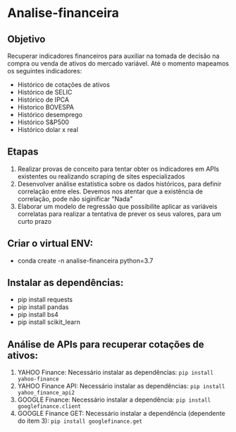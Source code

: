 # Analise-financeira

## Objetivo
Recuperar indicadores financeiros para auxiliar na tomada de decisão na compra ou venda de ativos do mercado variável.
Até o momento mapeamos os seguintes indicadores:
- Histórico de cotações de ativos
- Histórico de SELIC
- Histórico de IPCA
- Historico BOVESPA
- Histórico desemprego
- Histórico S&P500
- Histórico dolar x real

## Etapas
1. Realizar provas de conceito para tentar obter os indicadores em APIs existentes ou realizando scraping de sites especializados
2. Desenvolver análise estatística sobre os dados históricos, para definir correlação entre eles. Devemos nos atentar que a existência de correlação, pode não siginificar "Nada"
3. Elaborar um modelo de regressão que possibilite aplicar as variáveis correlatas para realizar a tentativa de prever os seus valores, para um curto prazo

## Criar o virtual ENV: 
- conda create -n analise-financeira python=3.7

## Instalar as dependências:
- pip install requests
- pip install pandas
- pip install bs4
- pip install scikit_learn 

## Análise de APIs para recuperar cotações de ativos:

1. YAHOO Finance: Necessário instalar as dependências: `pip install yahoo-finance` 
2. YAHOO Finance API: Necessário instalar as dependências: `pip install yahoo_finance_api2`
3. GOOGLE Finance: Necessário instalar a dependência: `pip install googlefinance.client`
4. GOOGLE Finance GET: Necessário instalar a dependência (dependente do item 3): `pip install googlefinance.get`